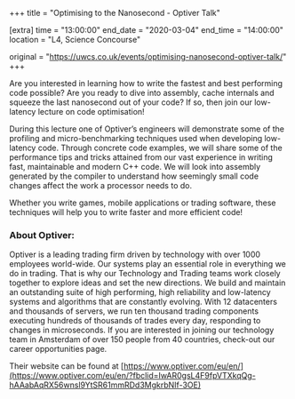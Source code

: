 +++
title = "Optimising to the Nanosecond - Optiver Talk"

[extra]
time = "13:00:00"
end_date = "2020-03-04"
end_time = "14:00:00"
location = "L4, Science Concourse"

original = "https://uwcs.co.uk/events/optimising-nanosecond-optiver-talk/"    
+++

Are you interested in learning how to write the fastest and best performing code possible? Are you ready to dive into assembly, cache internals and squeeze the last nanosecond out of your code? If so, then join our low-latency lecture on code optimisation\!

During this lecture one of Optiver’s engineers will demonstrate some of the profiling and micro-benchmarking techniques used when developing low-latency code. Through concrete code examples, we will share some of the performance tips and tricks attained from our vast experience in writing fast, maintainable and modern C++ code. We will look into assembly generated by the compiler to understand how seemingly small code changes affect the work a processor needs to do.

Whether you write games, mobile applications or trading software, these techniques will help you to write faster and more efficient code\!

### About Optiver:

Optiver is a leading trading firm driven by technology with over 1000 employees world-wide. Our systems play an essential role in everything we do in trading. That is why our Technology and Trading teams work closely together to explore ideas and set the new directions. We build and maintain an outstanding suite of high performing, high reliability and low-latency systems and algorithms that are constantly evolving. With 12 datacenters and thousands of servers, we run ten thousand trading components executing hundreds of thousands of trades every day, responding to changes in microseconds. If you are interested in joining our technology team in Amsterdam of over 150 people from 40 countries, check-out our career opportunities page.  

Their website can be found at [https://www.optiver.com/eu/en/](https://www.optiver.com/eu/en/?fbclid=IwAR0gsL4F9fpVTXkqQg-hAAabAqRX56wnsl9YtSR61mmRDd3MgkrbNIf-3OE)

